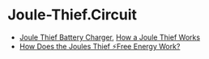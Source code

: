 # Joule-Thief.Circuit
- [Joule Thief Battery Charger](https://youtu.be/I8W20uwtJ3Y), [How a Joule Thief Works](https://youtu.be/0GVLnyTdqkg)
- [How Does the Joules Thief ⚡Free Energy Work?](https://youtu.be/scH2kFMjetA)
